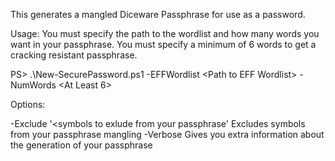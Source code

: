 This generates a mangled Diceware Passphrase for use as a password.

Usage:
You must specify the path to the wordlist and how many words you want in your passphrase.
You must specify a minimum of 6 words to get a cracking resistant passphrase.

PS> .\New-SecurePassword.ps1 -EFFWordlist \<Path to EFF Wordlist\> -NumWords <At Least 6>

Options:

-Exclude '<symbols to exlude from your passphrase'
  Excludes symbols from your passphrase mangling
-Verbose
  Gives you extra information about the generation of your passphrase
